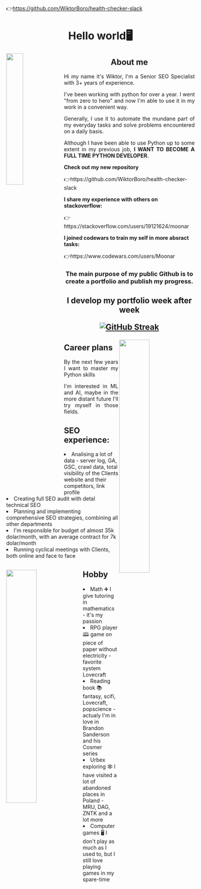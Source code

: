 👉https://github.com/WiktorBoro/health-checker-slack

<h1 id="header" align="center">Hello world🖥️</h1>
<img align="left" href="https://www.youtube.com/watch?v=OLi-oP3-4MI" src="https://user-images.githubusercontent.com/105320026/170819392-52af9cc6-eec4-4af4-a124-eb370f75fdfd.png" width="30%">
<h2 align="center">About me</h2>
<p align="justify">Hi my name it's Wiktor, I'm a Senior SEO Specialist with 3+ years of experience.</p>

<p align="justify">I've been working with python for over a year. I went "from zero to hero" and now I'm able to use it in my work in a convenient way.</p>

<p align="justify">Generally, I use it to automate the mundane part of my everyday tasks and solve problems encountered on a daily basis.</p>

<p align="justify">Although I have been able to use Python up to some extent in my previous job, <b>I WANT TO BECOME A FULL TIME PYTHON DEVELOPER.</b></p>

<b>Check out my new repository</b>
<p>👉https://github.com/WiktorBoro/health-checker-slack</p>
<p></p>
<b>I share my experience with others on stackoverflow:</b>
<p>👉https://stackoverflow.com/users/19121624/moonar</p>
<p></p>
<b>I joined codewars to train my self in more absract tasks:</b>
<p>👉https://www.codewars.com/users/Moonar</p>
<p></p>
<h3 align="center">The main purpose of my public Github is to create a portfolio and publish my progress.</h3>
<h2></h2>
<h2 align="center">I develop my portfolio week after week<p></p>


[![GitHub Streak](http://streak-stats.demolab.com?user=WiktorBoro&theme=dark&background=000000)](https://git.io/streak-stats)

</h2>



<img align="right" href="https://www.youtube.com/watch?v=Lq5H-wE20go" src="https://user-images.githubusercontent.com/105320026/170839558-9e29344c-33ee-4adc-972b-2262702e26bf.png" width="40%">


<h2>Career plans</h2>
<p align="justify">By the next few years I want to master my Python skills</p>
<p align="justify">I'm interested in ML and AI, maybe in the more distant future I'll try myself in those fields.</p>

<h2>SEO experience:</h2>
<li>Analising a lot of data - server log, GA, GSC, crawl data, total visibility of the Clients website and their competitors, link profile
<li>Creating full SEO audit with detal technical SEO
<li>Planning and implementing comprehensive SEO strategies, combining all other departments
<li>I'm responsible for budget of almost 35k dolar/month, with an average contract for 7k dolar/month
<li>Running cyclical meetings with Clients, both online and face to face


<h2></h2>
<img align="left" href="https://www.youtube.com/watch?v=3htDm1h8ADg" src="https://user-images.githubusercontent.com/105320026/170840131-c6a52f38-efc7-4c4d-93f9-8f4cc02808b6.png" width="40%">
<h2>Hobby</h2>
<li>Math ➕ I give tutoring in mathematics - it's my passion 
<li>RPG player 🕮 game on piece of paper without electricity - favorite system Lovecraft
<li>Reading book 📚 fantasy, scifi, Lovecraft, popscience - actualy I'm in love in Brandon Sanderson and his Cosmer series 
<li>Urbex exploring 🕸️ I have visited a lot of abandoned places in Poland - MRU, DAG, ZNTK and a lot more
<li>Computer games 🖥️ I don't play as much as I used to, but I still love playing games in my spare-time
